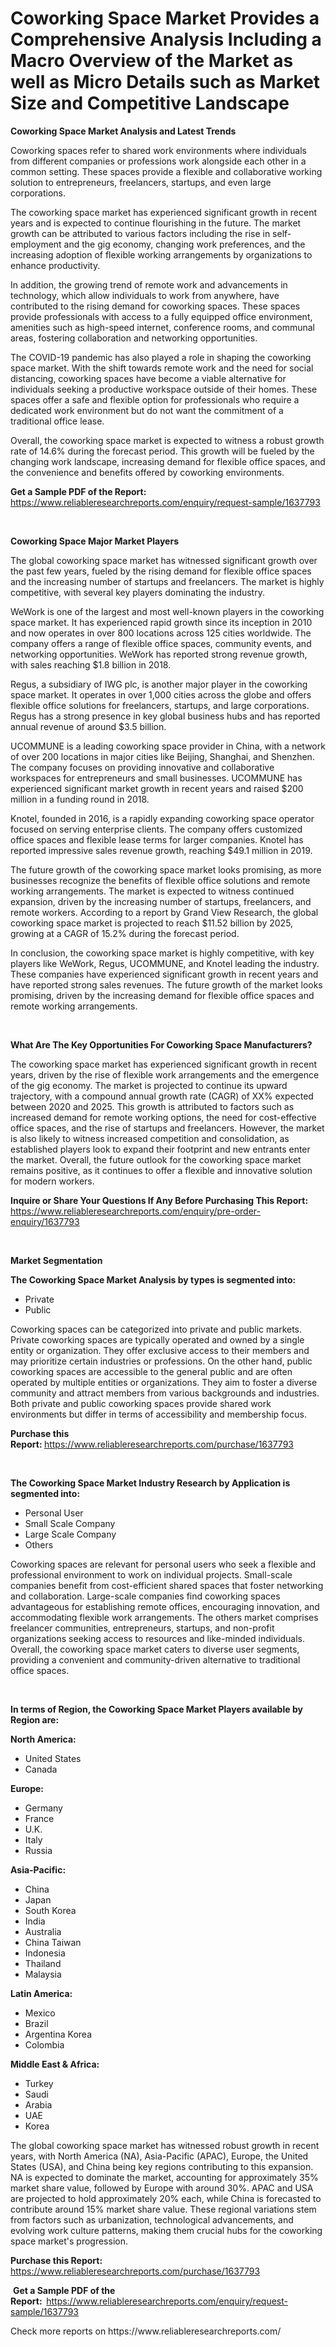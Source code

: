 <p><h1>Coworking Space Market Provides a Comprehensive Analysis Including a Macro Overview of the Market as well as Micro Details such as Market Size and Competitive Landscape</h1></p><p><strong>Coworking Space Market Analysis and Latest Trends</strong></p>
<p><p>Coworking spaces refer to shared work environments where individuals from different companies or professions work alongside each other in a common setting. These spaces provide a flexible and collaborative working solution to entrepreneurs, freelancers, startups, and even large corporations.</p><p>The coworking space market has experienced significant growth in recent years and is expected to continue flourishing in the future. The market growth can be attributed to various factors including the rise in self-employment and the gig economy, changing work preferences, and the increasing adoption of flexible working arrangements by organizations to enhance productivity.</p><p>In addition, the growing trend of remote work and advancements in technology, which allow individuals to work from anywhere, have contributed to the rising demand for coworking spaces. These spaces provide professionals with access to a fully equipped office environment, amenities such as high-speed internet, conference rooms, and communal areas, fostering collaboration and networking opportunities.</p><p>The COVID-19 pandemic has also played a role in shaping the coworking space market. With the shift towards remote work and the need for social distancing, coworking spaces have become a viable alternative for individuals seeking a productive workspace outside of their homes. These spaces offer a safe and flexible option for professionals who require a dedicated work environment but do not want the commitment of a traditional office lease.</p><p>Overall, the coworking space market is expected to witness a robust growth rate of 14.6% during the forecast period. This growth will be fueled by the changing work landscape, increasing demand for flexible office spaces, and the convenience and benefits offered by coworking environments.</p></p>
<p><strong>Get a Sample PDF of the Report:&nbsp;</strong> <a href="https://www.reliableresearchreports.com/enquiry/request-sample/1637793">https://www.reliableresearchreports.com/enquiry/request-sample/1637793</a></p>
<p>&nbsp;</p>
<p><strong>Coworking Space Major Market Players</strong></p>
<p><p>The global coworking space market has witnessed significant growth over the past few years, fueled by the rising demand for flexible office spaces and the increasing number of startups and freelancers. The market is highly competitive, with several key players dominating the industry.</p><p>WeWork is one of the largest and most well-known players in the coworking space market. It has experienced rapid growth since its inception in 2010 and now operates in over 800 locations across 125 cities worldwide. The company offers a range of flexible office spaces, community events, and networking opportunities. WeWork has reported strong revenue growth, with sales reaching $1.8 billion in 2018.</p><p>Regus, a subsidiary of IWG plc, is another major player in the coworking space market. It operates in over 1,000 cities across the globe and offers flexible office solutions for freelancers, startups, and large corporations. Regus has a strong presence in key global business hubs and has reported annual revenue of around $3.5 billion.</p><p>UCOMMUNE is a leading coworking space provider in China, with a network of over 200 locations in major cities like Beijing, Shanghai, and Shenzhen. The company focuses on providing innovative and collaborative workspaces for entrepreneurs and small businesses. UCOMMUNE has experienced significant market growth in recent years and raised $200 million in a funding round in 2018.</p><p>Knotel, founded in 2016, is a rapidly expanding coworking space operator focused on serving enterprise clients. The company offers customized office spaces and flexible lease terms for larger companies. Knotel has reported impressive sales revenue growth, reaching $49.1 million in 2019.</p><p>The future growth of the coworking space market looks promising, as more businesses recognize the benefits of flexible office solutions and remote working arrangements. The market is expected to witness continued expansion, driven by the increasing number of startups, freelancers, and remote workers. According to a report by Grand View Research, the global coworking space market is projected to reach $11.52 billion by 2025, growing at a CAGR of 15.2% during the forecast period.</p><p>In conclusion, the coworking space market is highly competitive, with key players like WeWork, Regus, UCOMMUNE, and Knotel leading the industry. These companies have experienced significant growth in recent years and have reported strong sales revenues. The future growth of the market looks promising, driven by the increasing demand for flexible office spaces and remote working arrangements.</p></p>
<p>&nbsp;</p>
<p><strong>What Are The Key Opportunities For Coworking Space Manufacturers?</strong></p>
<p><p>The coworking space market has experienced significant growth in recent years, driven by the rise of flexible work arrangements and the emergence of the gig economy. The market is projected to continue its upward trajectory, with a compound annual growth rate (CAGR) of XX% expected between 2020 and 2025. This growth is attributed to factors such as increased demand for remote working options, the need for cost-effective office spaces, and the rise of startups and freelancers. However, the market is also likely to witness increased competition and consolidation, as established players look to expand their footprint and new entrants enter the market. Overall, the future outlook for the coworking space market remains positive, as it continues to offer a flexible and innovative solution for modern workers.</p></p>
<p><strong>Inquire or Share Your Questions If Any Before Purchasing This Report:</strong> <a href="https://www.reliableresearchreports.com/enquiry/pre-order-enquiry/1637793">https://www.reliableresearchreports.com/enquiry/pre-order-enquiry/1637793</a></p>
<p>&nbsp;</p>
<p><strong>Market Segmentation</strong></p>
<p><strong>The Coworking Space Market Analysis by types is segmented into:</strong></p>
<p><ul><li>Private</li><li>Public</li></ul></p>
<p><p>Coworking spaces can be categorized into private and public markets. Private coworking spaces are typically operated and owned by a single entity or organization. They offer exclusive access to their members and may prioritize certain industries or professions. On the other hand, public coworking spaces are accessible to the general public and are often operated by multiple entities or organizations. They aim to foster a diverse community and attract members from various backgrounds and industries. Both private and public coworking spaces provide shared work environments but differ in terms of accessibility and membership focus.</p></p>
<p><strong>Purchase this Report:&nbsp;</strong><a href="https://www.reliableresearchreports.com/purchase/1637793">https://www.reliableresearchreports.com/purchase/1637793</a></p>
<p>&nbsp;</p>
<p><strong>The Coworking Space Market Industry Research by Application is segmented into:</strong></p>
<p><ul><li>Personal User</li><li>Small Scale Company</li><li>Large Scale Company</li><li>Others</li></ul></p>
<p><p>Coworking spaces are relevant for personal users who seek a flexible and professional environment to work on individual projects. Small-scale companies benefit from cost-efficient shared spaces that foster networking and collaboration. Large-scale companies find coworking spaces advantageous for establishing remote offices, encouraging innovation, and accommodating flexible work arrangements. The others market comprises freelancer communities, entrepreneurs, startups, and non-profit organizations seeking access to resources and like-minded individuals. Overall, the coworking space market caters to diverse user segments, providing a convenient and community-driven alternative to traditional office spaces.</p></p>
<p>&nbsp;</p>
<p><strong>In terms of Region, the Coworking Space Market Players available by Region are:</strong></p>
<p>
    <p> <strong> North America: </strong>
        <ul>
            <li>United States</li>
            <li>Canada</li>
        </ul>
        </p> 
    <p> <strong> Europe: </strong>
        <ul>
            <li>Germany</li>
            <li>France</li>
            <li>U.K.</li>
            <li>Italy</li>
            <li>Russia</li>
        </ul>
        </p> 
    <p> <strong> Asia-Pacific: </strong>
        <ul>
            <li>China</li>
            <li>Japan</li>
            <li>South Korea</li>
            <li>India</li>
            <li>Australia</li>
            <li>China Taiwan</li>
            <li>Indonesia</li>
            <li>Thailand</li>
            <li>Malaysia</li>
        </ul>
        </p> 
    <p> <strong> Latin America: </strong>
        <ul>
            <li>Mexico</li>
            <li>Brazil</li>
            <li>Argentina Korea</li>
            <li>Colombia</li>
        </ul>
        </p> 
    <p> <strong> Middle East & Africa: </strong>
        <ul>
            <li>Turkey</li>
            <li>Saudi</li>
            <li>Arabia</li>
            <li>UAE</li>
            <li>Korea</li>
        </ul>
    </p>
    </p>
<p><p>The global coworking space market has witnessed robust growth in recent years, with North America (NA), Asia-Pacific (APAC), Europe, the United States (USA), and China being key regions contributing to this expansion. NA is expected to dominate the market, accounting for approximately 35% market share value, followed by Europe with around 30%. APAC and USA are projected to hold approximately 20% each, while China is forecasted to contribute around 15% market share value. These regional variations stem from factors such as urbanization, technological advancements, and evolving work culture patterns, making them crucial hubs for the coworking space market's progression.</p></p>
<p><strong>Purchase this Report: </strong><a href="https://www.reliableresearchreports.com/purchase/1637793">https://www.reliableresearchreports.com/purchase/1637793</a></p>
<p>&nbsp;<strong>Get a Sample PDF of the Report:&nbsp;&nbsp;</strong><a href="https://www.reliableresearchreports.com/enquiry/request-sample/1637793">https://www.reliableresearchreports.com/enquiry/request-sample/1637793</a></p>
<p><strong></strong></p>
<p>Check more reports on https://www.reliableresearchreports.com/</p>